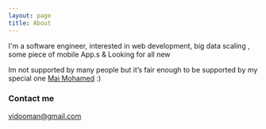 ```yaml
---
layout: page
title: About
---
```


I'm a software engineer, interested in web development, big data scaling , some piece of mobile App.s & Looking for all new 

Im not supported by many people but it’s fair enough to be supported by my special one [Mai Mohamed](https://twitter.com/mayoya91) :)

### Contact me

[vidooman@gmail.com](vidooman@gmail.com)